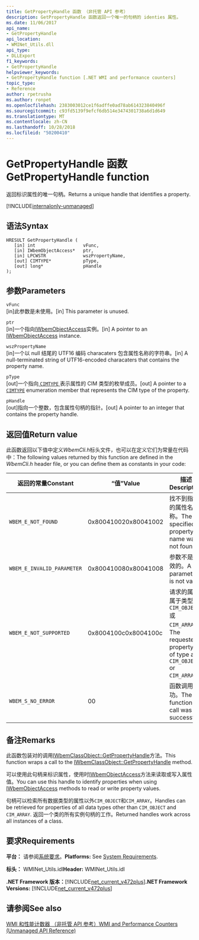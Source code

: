 ```yaml
---
title: GetPropertyHandle 函数 （非托管 API 参考）
description: GetPropertyHandle 函数返回一个唯一的句柄的 identies 属性。
ms.date: 11/06/2017
api_name:
- GetPropertyHandle
api_location:
- WMINet_Utils.dll
api_type:
- DLLExport
f1_keywords:
- GetPropertyHandle
helpviewer_keywords:
- GetPropertyHandle function [.NET WMI and performance counters]
topic_type:
- Reference
author: rpetrusha
ms.author: ronpet
ms.openlocfilehash: 2383003012ce1f6adffe0ad78ab614323840496f
ms.sourcegitcommit: c93fd5139f9efcf6db514e3474301738a6d1d649
ms.translationtype: MT
ms.contentlocale: zh-CN
ms.lasthandoff: 10/28/2018
ms.locfileid: "50200410"
---
```

# <a name="getpropertyhandle-function"></a><span data-ttu-id="e305d-103">GetPropertyHandle 函数</span><span class="sxs-lookup"><span data-stu-id="e305d-103">GetPropertyHandle function</span></span>
<span data-ttu-id="e305d-104">返回标识属性的唯一句柄。</span><span class="sxs-lookup"><span data-stu-id="e305d-104">Returns a unique handle that identifies a property.</span></span>

[!INCLUDE[internalonly-unmanaged](../../../../includes/internalonly-unmanaged.md)]
    
## <a name="syntax"></a><span data-ttu-id="e305d-105">语法</span><span class="sxs-lookup"><span data-stu-id="e305d-105">Syntax</span></span>  
  
```  
HRESULT GetPropertyHandle (
   [in] int                  vFunc, 
   [in] IWbemObjectAccess*   ptr, 
   [in] LPCWSTR              wszPropertyName,
   [out] CIMTYPE*            pType,
   [out] long*               pHandle
); 
```  

## <a name="parameters"></a><span data-ttu-id="e305d-106">参数</span><span class="sxs-lookup"><span data-stu-id="e305d-106">Parameters</span></span>

`vFunc`  
<span data-ttu-id="e305d-107">[in]此参数是未使用。</span><span class="sxs-lookup"><span data-stu-id="e305d-107">[in] This parameter is unused.</span></span>

`ptr`  
<span data-ttu-id="e305d-108">[in]一个指向[IWbemObjectAccess](/windows/desktop/api/wbemcli/nn-wbemcli-iwbemobjectaccess)实例。</span><span class="sxs-lookup"><span data-stu-id="e305d-108">[in] A pointer to an [IWbemObjectAccess](/windows/desktop/api/wbemcli/nn-wbemcli-iwbemobjectaccess) instance.</span></span>

`wszPropertyName`  
<span data-ttu-id="e305d-109">[in]一个以 null 结尾的 UTF16 编码 characaters 包含属性名称的字符串。</span><span class="sxs-lookup"><span data-stu-id="e305d-109">[in] A null-terminated string of UTF16-encoded characaters that contains the property name.</span></span>   

`pType`  
<span data-ttu-id="e305d-110">[out]一个指向[ `CIMTYPE` ](/windows/desktop/api/wbemcli/ne-wbemcli-tag_cimtype_enumeration)表示属性的 CIM 类型的枚举成员。</span><span class="sxs-lookup"><span data-stu-id="e305d-110">[out] A pointer to a [`CIMTYPE`](/windows/desktop/api/wbemcli/ne-wbemcli-tag_cimtype_enumeration) enumeration member that represents the CIM type of the property.</span></span>

`pHandle`   
<span data-ttu-id="e305d-111">[out]指向一个整数，包含属性句柄的指针。</span><span class="sxs-lookup"><span data-stu-id="e305d-111">[out] A pointer to an integer that contains the property handle.</span></span>

## <a name="return-value"></a><span data-ttu-id="e305d-112">返回值</span><span class="sxs-lookup"><span data-stu-id="e305d-112">Return value</span></span>

<span data-ttu-id="e305d-113">此函数返回以下值中定义*WbemCli.h*标头文件，也可以在定义它们为常量在代码中：</span><span class="sxs-lookup"><span data-stu-id="e305d-113">The following values returned by this function are defined in the *WbemCli.h* header file, or you can define them as constants in your code:</span></span>

|<span data-ttu-id="e305d-114">返回的常量</span><span class="sxs-lookup"><span data-stu-id="e305d-114">Constant</span></span>  |<span data-ttu-id="e305d-115">“值”</span><span class="sxs-lookup"><span data-stu-id="e305d-115">Value</span></span>  |<span data-ttu-id="e305d-116">描述</span><span class="sxs-lookup"><span data-stu-id="e305d-116">Description</span></span>  |
|---------|---------|---------|
|`WBEM_E_NOT_FOUND` | <span data-ttu-id="e305d-117">0x80041002</span><span class="sxs-lookup"><span data-stu-id="e305d-117">0x80041002</span></span> | <span data-ttu-id="e305d-118">找不到指定的属性名称。</span><span class="sxs-lookup"><span data-stu-id="e305d-118">The specified property name was not found.</span></span> |
|`WBEM_E_INVALID_PARAMETER` | <span data-ttu-id="e305d-119">0x80041008</span><span class="sxs-lookup"><span data-stu-id="e305d-119">0x80041008</span></span> | <span data-ttu-id="e305d-120">参数不是有效的。</span><span class="sxs-lookup"><span data-stu-id="e305d-120">A parameter is not valid.</span></span> |
|`WBEM_E_NOT_SUPPORTED` | <span data-ttu-id="e305d-121">0x8004100c</span><span class="sxs-lookup"><span data-stu-id="e305d-121">0x8004100c</span></span> | <span data-ttu-id="e305d-122">请求的属性属于类型是`CIM_OBJECT`或`CIM_ARRAY`。</span><span class="sxs-lookup"><span data-stu-id="e305d-122">The requested property is of type are `CIM_OBJECT` or `CIM_ARRAY`.</span></span> |
|`WBEM_S_NO_ERROR` | <span data-ttu-id="e305d-123">0</span><span class="sxs-lookup"><span data-stu-id="e305d-123">0</span></span> | <span data-ttu-id="e305d-124">函数调用成功。</span><span class="sxs-lookup"><span data-stu-id="e305d-124">The function call was successful.</span></span>  |
  
## <a name="remarks"></a><span data-ttu-id="e305d-125">备注</span><span class="sxs-lookup"><span data-stu-id="e305d-125">Remarks</span></span>

<span data-ttu-id="e305d-126">此函数包装对的调用[IWbemClassObject::GetPropertyHandle](/windows/desktop/api/wbemcli/nf-wbemcli-iwbemobjectaccess-getpropertyhandle)方法。</span><span class="sxs-lookup"><span data-stu-id="e305d-126">This function wraps a call to the [IWbemClassObject::GetPropertyHandle](/windows/desktop/api/wbemcli/nf-wbemcli-iwbemobjectaccess-getpropertyhandle) method.</span></span>

<span data-ttu-id="e305d-127">可以使用此句柄来标识属性，使用时[IWbemObjectAccess](/windows/desktop/api/wbemcli/nn-wbemcli-iwbemobjectaccess)方法来读取或写入属性值。</span><span class="sxs-lookup"><span data-stu-id="e305d-127">You can use this handle to identify properties when using  [IWbemObjectAccess](/windows/desktop/api/wbemcli/nn-wbemcli-iwbemobjectaccess) methods to read or write property values.</span></span>

<span data-ttu-id="e305d-128">句柄可以检索所有数据类型的属性以外`CIM_OBJECT`和`CIM_ARRAY`。</span><span class="sxs-lookup"><span data-stu-id="e305d-128">Handles can be retrieved for properties of all data types other than `CIM_OBJECT` and `CIM_ARRAY`.</span></span> <span data-ttu-id="e305d-129">返回一个类的所有实例句柄的工作。</span><span class="sxs-lookup"><span data-stu-id="e305d-129">Returned handles work across all instances of a class.</span></span>

## <a name="requirements"></a><span data-ttu-id="e305d-130">要求</span><span class="sxs-lookup"><span data-stu-id="e305d-130">Requirements</span></span>  
<span data-ttu-id="e305d-131">**平台：** 请参阅[系统要求](../../../../docs/framework/get-started/system-requirements.md)。</span><span class="sxs-lookup"><span data-stu-id="e305d-131">**Platforms:** See [System Requirements](../../../../docs/framework/get-started/system-requirements.md).</span></span>  
  
 <span data-ttu-id="e305d-132">**标头：** WMINet_Utils.idl</span><span class="sxs-lookup"><span data-stu-id="e305d-132">**Header:** WMINet_Utils.idl</span></span>  
  
 <span data-ttu-id="e305d-133">**.NET Framework 版本：**[!INCLUDE[net_current_v472plus](../../../../includes/net-current-v472plus.md)]</span><span class="sxs-lookup"><span data-stu-id="e305d-133">**.NET Framework Versions:** [!INCLUDE[net_current_v472plus](../../../../includes/net-current-v472plus.md)]</span></span>  
  
## <a name="see-also"></a><span data-ttu-id="e305d-134">请参阅</span><span class="sxs-lookup"><span data-stu-id="e305d-134">See also</span></span>  
[<span data-ttu-id="e305d-135">WMI 和性能计数器 （非托管 API 参考）</span><span class="sxs-lookup"><span data-stu-id="e305d-135">WMI and Performance Counters (Unmanaged API Reference)</span></span>](index.md)
